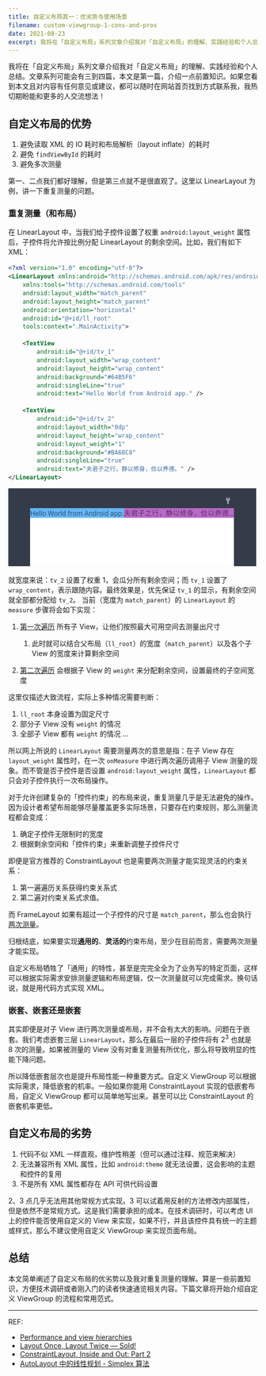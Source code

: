 ```yaml
---
title: 自定义布局其一：优劣势与使用场景
filename: custom-viewgroup-1-cons-and-pros
date: 2021-08-23
excerpt: 我将在「自定义布局」系列文章介绍我对「自定义布局」的理解、实践经验和个人总结。文章系列可能会有三到四篇，本文是第一篇，介绍一点前置知识。
---
```

我将在「自定义布局」系列文章介绍我对「自定义布局」的理解、实践经验和个人总结。文章系列可能会有三到四篇，本文是第一篇，介绍一点前置知识。如果您看到本文且对内容有任何意见或建议，都可以随时在网站首页找到方式联系我，我热切期盼能和更多的人交流想法！

## 自定义布局的优势

1. 避免读取 XML 的 IO 耗时和布局解析（layout inflate）的耗时
2. 避免 `findViewById` 的耗时
3. 避免多次测量

第一、二点我们都好理解，但是第三点就不是很直观了。这里以 LinearLayout 为例，讲一下重复测量的问题。

### 重复测量（和布局）

在 LinearLayout 中，当我们给子控件设置了权重 `android:layout_weight` 属性后，子控件将允许按比例分配 LinearLayout 的剩余空间。比如，我们有如下 XML：

```xml
<?xml version="1.0" encoding="utf-8"?>
<LinearLayout xmlns:android="http://schemas.android.com/apk/res/android"
    xmlns:tools="http://schemas.android.com/tools"
    android:layout_width="match_parent"
    android:layout_height="match_parent"
    android:orientation="horizontal"
    android:id="@+id/ll_root"
    tools:context=".MainActivity">

    <TextView
        android:id="@+id/tv_1"
        android:layout_width="wrap_content"
        android:layout_height="wrap_content"
        android:background="#64B5F6"
        android:singleLine="true"
        android:text="Hello World from Android app." />

    <TextView
        android:id="@+id/tv_2"
        android:layout_width="0dp"
        android:layout_height="wrap_content"
        android:layout_weight="1"
        android:background="#BA68C8"
        android:singleLine="true"
        android:text="夫君子之行，静以修身，俭以养德。" />
</LinearLayout>
```



![custom-viewgroup-sample-0](pasted-image-20210726181254.png "使用 weight 修饰子控件")

就宽度来说：`tv_2` 设置了权重 1，会瓜分所有剩余空间；而 `tv_1` 设置了 `wrap_content`，表示跟随内容。最终效果是，优先保证 `tv_1` 的显示，有剩余空间就全部都分配给 `tv_2`。
当前（宽度为 `match_parent`）的 `LinearLayout` 的 `measure` 步骤将会如下实现：

1. [第一次遍历](https://cs.android.com/android/platform/superproject/+/master:frameworks/base/core/java/android/widget/LinearLayout.java;l=1141-1274;drc=5d123b67756dffcfdebdb936ab2de2b29c799321) 所有子 View，让他们按照最大可用空间去测量出尺寸

   1. 此时就可以结合父布局（`ll_root`）的宽度（`match_parent`）以及各个子 View 的宽度来计算剩余空间
2. [第二次遍历](https://cs.android.com/android/platform/superproject/+/master:frameworks/base/core/java/android/widget/LinearLayout.java;l=1351-1424;drc=5d123b67756dffcfdebdb936ab2de2b29c799321) 会根据子 View 的 `weight` 来分配剩余空间，设置最终的子空间宽度

这里仅描述大致流程，实际上多种情况需要判断：

1. `ll_root` 本身设置为固定尺寸
2. 部分子 View 没有 `weight` 的情况
3. 全部子 View 都有 `weight` 的情况
   ...

所以网上所说的 `LinearLayout` 需要测量两次的意思是指：在子 View 存在 `layout_weight` 属性时，在一次 `onMeasure` 中进行两次遍历调用子 View 测量的现象。而不管是否子控件是否设置 `android:layout_weight` 属性，`LinearLayout` 都只会对子控件执行一次布局操作。

对于允许创建复杂的「控件约束」的布局来说，重复测量几乎是无法避免的操作。因为设计者希望布局能够尽量覆盖更多实际场景，只要存在约束规则，那么测量流程都会变成：

1. 确定子控件无限制时的宽度
2. 根据剩余空间和「控件约束」来重新调整子控件尺寸

即便是官方推荐的 ConstraintLayout 也是需要两次测量才能实现灵活的约束关系：
1. 第一遍遍历关系获得约束关系式
2. 第二遍对约束关系式求值。

而 FrameLayout 如果有超过一个子控件的尺寸是 `match_parent`，那么也会执行[两次测量](https://cs.android.com/android/platform/superproject/+/master:frameworks/base/core/java/android/widget/FrameLayout.java;l=229-263;bpv=1;bpt=1?q=FrameLayout)。

归根结底，如果要实现**通用的**、**灵活的**约束布局，至少在目前而言，需要两次测量才能实现。

自定义布局牺牲了「通用」的特性，甚至是完完全全为了业务写的特定页面，这样可以根据实际需求安排测量逻辑和布局逻辑，仅一次测量就可以完成需求。换句话说，就是用代码方式实现 XML。

### 嵌套、嵌套还是嵌套
其实即便是对子 View 进行两次测量或布局，并不会有太大的影响。问题在于嵌套。我们考虑嵌套三层 `LinearLayout`，那么在最后一层的子控件将有 $2^3$ 也就是 8 次的测量。如果被测量的 View 没有对重复测量有所优化，那么将导致明显的性能下降问题。

所以降低嵌套层次也是提升布局性能一种重要方式。自定义 ViewGroup 可以根据实际需求，降低嵌套的机率。一般如果你能用 ConstraintLayout 实现的低嵌套布局，自定义 ViewGroup 都可以简单地写出来。甚至可以比 ConstraintLayout 的嵌套机率更低。

## 自定义布局的劣势

1. 代码不似 XML 一样直观，维护性稍差（但可以通过注释、规范来解决）
2. 无法兼容所有 XML 属性，比如 `android:theme` 就无法设置，这会影响的主题和控件的复用
3. 不是所有 XML 属性都存在 API 可供代码设置

2、3 点几乎无法用其他常规方式实现。3 可以试着用反射的方法修改内部属性，但是依然不是常规方式。这是我们需要承担的成本。在技术调研时，可以考虑 UI 上的控件能否使用自定义的 View 来实现，如果不行，并且该控件具有统一的主题或样式，那么不建议使用自定义 ViewGroup 来实现页面布局。


## 总结

本文简单阐述了自定义布局的优劣势以及我对重复测量的理解。算是一些前置知识，方便技术调研或者刚入门的读者快速通览相关内容。下篇文章将开始介绍自定义 ViewGroup 的流程和常用范式。

---
REF:
- [Performance and view hierarchies](https://developer.android.com/topic/performance/rendering/optimizing-view-hierarchies)
- [Layout Once, Layout Twice — Sold!](https://medium.com/@britt.barak/layout-once-layout-twice-sold-aef156ff16a4)
- [ConstraintLayout, Inside and Out: Part 2](https://wiresareobsolete.com/2016/07/constraintlayout-part-2/)
- [AutoLayout 中的线性规划 - Simplex 算法](https://www.desgard.com/iOS-Source-Probe/Objective-C/UIKit/AutoLayout%20%E4%B8%AD%E7%9A%84%E7%BA%BF%E6%80%A7%E8%A7%84%E5%88%92%20-%20Simplex%20%E7%AE%97%E6%B3%95.html)